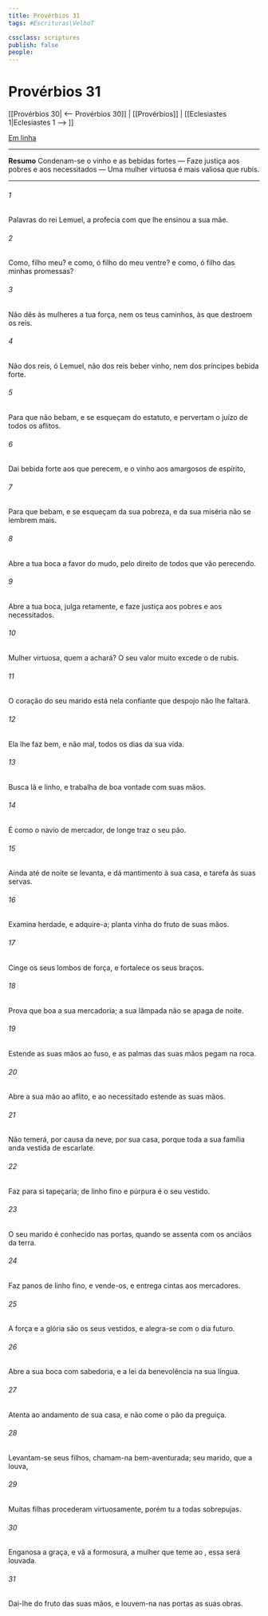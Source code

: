 ```yaml
---
title: Provérbios 31
tags: #Escrituras\VelhoT

cssclass: scriptures
publish: false
people:
---
```


# Provérbios 31
[[Provérbios 30| <-- Provérbios 30]] | [[Provérbios]] | [[Eclesiastes 1|Eclesiastes 1 --> ]]

[Em linha](https://churchofjesuschrist.org/study/scriptures/ot/prov/31?lang=por)

---
__Resumo__
Condenam-se o vinho e as bebidas fortes — Faze justiça aos pobres e aos necessitados — Uma mulher virtuosa é mais valiosa que rubis.

---
###### 1 
Palavras do rei Lemuel, a profecia com que lhe ensinou a sua mãe.

###### 2 
Como, filho meu? e como, ó filho do meu ventre? e como, ó filho das minhas promessas?

###### 3 
Não dês às mulheres a tua força, nem os teus caminhos, às que destroem os reis.

###### 4 
Não  dos reis, ó Lemuel, não  dos reis beber vinho, nem dos príncipes  bebida forte.

###### 5 
Para que não bebam, e se esqueçam do estatuto, e pervertam o juízo de todos os aflitos.

###### 6 
Dai bebida forte aos que perecem, e o vinho aos amargosos de espírito,

###### 7 
Para que bebam, e se esqueçam da sua pobreza, e da sua miséria não se lembrem mais.

###### 8 
Abre a tua boca a favor do mudo, pelo direito de todos que vão perecendo.

###### 9 
Abre a tua boca, julga retamente, e faze justiça aos pobres e aos necessitados.

###### 10 
Mulher virtuosa, quem a achará? O seu valor muito excede o de rubis.

###### 11 
O coração do seu marido está nela  confiante que despojo não lhe faltará.

###### 12 
Ela lhe faz bem, e não mal, todos os dias da sua vida.

###### 13 
Busca lã e linho, e trabalha de boa vontade com suas mãos.

###### 14 
É como o navio de mercador, de longe traz o seu pão.

###### 15 
Ainda até de noite se levanta, e dá mantimento à sua casa, e tarefa às suas servas.

###### 16 
Examina  herdade, e adquire-a; planta  vinha do fruto de suas mãos.

###### 17 
Cinge os seus lombos de força, e fortalece os seus braços.

###### 18 
Prova  que  boa a sua mercadoria;  a sua lâmpada não se apaga de noite.

###### 19 
Estende as suas mãos ao fuso, e as palmas das suas mãos pegam na roca.

###### 20 
Abre a sua mão ao aflito, e ao necessitado estende as suas mãos.

###### 21 
Não temerá, por causa da neve, por sua casa, porque toda a sua família anda vestida de escarlate.

###### 22 
Faz para si tapeçaria; de linho fino e púrpura é o seu vestido.

###### 23 
O seu marido é conhecido nas portas, quando se assenta com os anciãos da terra.

###### 24 
Faz panos de linho fino, e vende-os, e entrega cintas aos mercadores.

###### 25 
A força e a glória são os seus vestidos, e alegra-se com o dia futuro.

###### 26 
Abre a sua boca com sabedoria, e a lei da benevolência  na sua língua.

###### 27 
Atenta ao andamento de sua casa, e não come o pão da preguiça.

###### 28 
Levantam-se seus filhos, chamam-na bem-aventurada;  seu marido, que a louva, 

###### 29 
Muitas filhas procederam virtuosamente, porém tu a todas sobrepujas.

###### 30 
Enganosa  a graça, e vã a formosura,  a mulher que teme ao , essa será louvada.

###### 31 
Dai-lhe do fruto das suas mãos, e louvem-na nas portas as suas obras.

